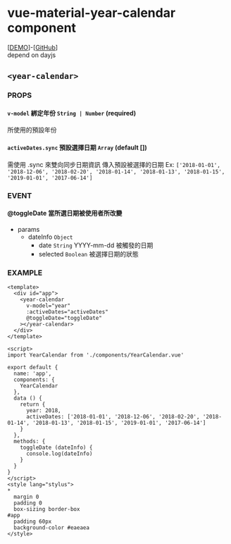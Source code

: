 # vue-material-year-calendar component
[[DEMO](https://nono1526.github.io/vue-year-calendar/)]-[[GitHub](https://github.com/nono1526/vue-year-calendar)]  
depend on dayjs
## `<year-calendar>`
### PROPS
#### `v-model` 綁定年份 `String | Number` (required)
所使用的預設年份
#### `activeDates.sync` 預設選擇日期 `Array` (default [])
需使用 .sync 來雙向同步日期資訊
傳入預設被選擇的日期 Ex: `['2018-01-01', '2018-12-06', '2018-02-20', '2018-01-14', '2018-01-13', '2018-01-15', '2019-01-01', '2017-06-14']`
### EVENT
#### @toggleDate 當所選日期被使用者所改變
* params
    * dateInfo `Object`
        *  date `String` YYYY-mm-dd 被觸發的日期
        *  selected `Boolean` 被選擇日期的狀態
### EXAMPLE
```
<template>
  <div id="app">
    <year-calendar
      v-model="year"
      :activeDates="activeDates"
      @toggleDate="toggleDate"
    ></year-calendar>
  </div>
</template>

<script>
import YearCalendar from './components/YearCalendar.vue'

export default {
  name: 'app',
  components: {
    YearCalendar
  },
  data () {
    return {
      year: 2018,
      activeDates: ['2018-01-01', '2018-12-06', '2018-02-20', '2018-01-14', '2018-01-13', '2018-01-15', '2019-01-01', '2017-06-14']
    }
  },
  methods: {
    toggleDate (dateInfo) {
      console.log(dateInfo)
    }
  }
}
</script>
<style lang="stylus">
*
  margin 0
  padding 0
  box-sizing border-box
#app
  padding 60px
  background-color #eaeaea
</style>

```